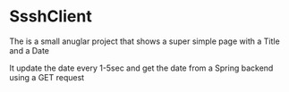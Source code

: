 # SsshClient

The is a small anuglar project that shows a super simple page with a Title and a Date

It update the date every 1-5sec and get the date from a Spring backend using a GET request
